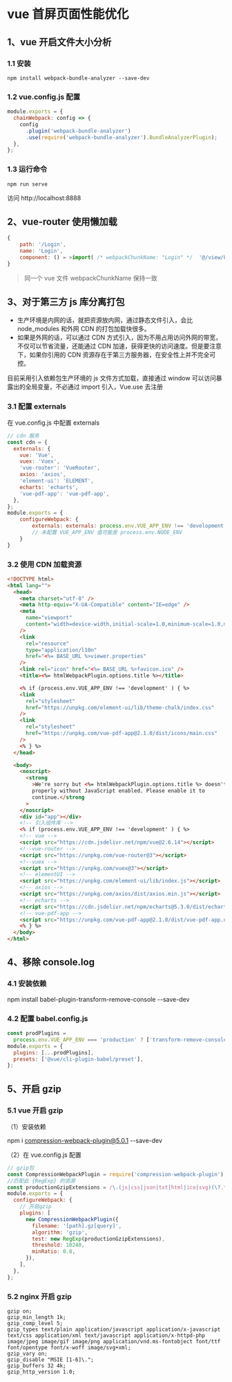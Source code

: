 # vue 首屏页面性能优化

## 1、vue 开启文件大小分析

### 1.1 安装

```
npm install webpack-bundle-analyzer --save-dev
```

### 1.2 vue.config.js 配置

```js
module.exports = {
  chainWebpack: config => {
    config
      .plugin('webpack-bundle-analyzer')
      .use(require('webpack-bundle-analyzer').BundleAnalyzerPlugin);
  },
};
```

### 1.3 运行命令

```
npm run serve
```

访问 http://localhost:8888

## 2、vue-router 使用懒加载

```js
{
    path: '/Login',
    name: 'Login',
    component: () = >import( /* webpackChunkName: "Login" */  '@/view/Login')
}
```

> 同一个 vue 文件 webpackChunkName 保持一致

## 3、对于第三方 js 库分离打包

- 生产环境是内网的话，就把资源放内网，通过静态文件引入，会比 node_modules 和外网 CDN 的打包加载快很多。
- 如果是外网的话，可以通过 CDN 方式引入，因为不用占用访问外网的带宽，不仅可以节省流量，还能通过 CDN 加速，获得更快的访问速度。但是要注意下，如果你引用的 CDN 资源存在于第三方服务器，在安全性上并不完全可控。

目前采用引入依赖包生产环境的 js 文件方式加载，直接通过 window 可以访问暴露出的全局变量，不必通过 import 引入，Vue.use 去注册

### 3.1 配置 externals

在 vue.config.js 中配置 externals

```js
// cdn 服务
const cdn = {
  externals: {
    vue: 'Vue',
    vuex: 'Vuex',
    'vue-router': 'VueRouter',
    axios: 'axios',
    'element-ui': 'ELEMENT',
    echarts: 'echarts',
    'vue-pdf-app': 'vue-pdf-app',
  },
};
module.exports = {
    configureWebpack: {
        externals: externals: process.env.VUE_APP_ENV !== 'development' ? cdn.externals : {}, // 非开发环境
        // 未配置 VUE_APP_ENV 值可能是 process.env.NODE_ENV
    }
}
```

### 3.2 使用 CDN 加载资源

```html
<!DOCTYPE html>
<html lang="">
  <head>
    <meta charset="utf-8" />
    <meta http-equiv="X-UA-Compatible" content="IE=edge" />
    <meta
      name="viewport"
      content="width=device-width,initial-scale=1.0,minimum-scale=1.0,maximum-scale=1.0,user-scalable=no"
    />
    <link
      rel="resource"
      type="application/l10n"
      href="<%= BASE_URL %>viewer.properties"
    />
    <link rel="icon" href="<%= BASE_URL %>favicon.ico" />
    <title><%= htmlWebpackPlugin.options.title %></title>

    <% if (process.env.VUE_APP_ENV !== 'development' ) { %>
    <link
      rel="stylesheet"
      href="https://unpkg.com/element-ui/lib/theme-chalk/index.css"
    />
    <link
      rel="stylesheet"
      href="https://unpkg.com/vue-pdf-app@2.1.0/dist/icons/main.css"
    />
    <% } %>
  </head>

  <body>
    <noscript>
      <strong
        >We're sorry but <%= htmlWebpackPlugin.options.title %> doesn't work
        properly without JavaScript enabled. Please enable it to
        continue.</strong
      >
    </noscript>
    <div id="app"></div>
    <!-- 引入组件库 -->
    <% if (process.env.VUE_APP_ENV !== 'development' ) { %>
    <!-- vue -->
    <script src="https://cdn.jsdelivr.net/npm/vue@2.6.14"></script>
    <!--vue-router -->
    <script src="https://unpkg.com/vue-router@3"></script>
    <!--vuex -->
    <script src="https://unpkg.com/vuex@3"></script>
    <!-- elementUI -->
    <script src="https://unpkg.com/element-ui/lib/index.js"></script>
    <!-- axios -->
    <script src="https://unpkg.com/axios/dist/axios.min.js"></script>
    <!-- echarts -->
    <script src="https://cdn.jsdelivr.net/npm/echarts@5.3.0/dist/echarts.min.js"></script>
    <!-- vue-pdf-app -->
    <script src="https://unpkg.com/vue-pdf-app@2.1.0/dist/vue-pdf-app.umd.min.js"></script>
    <% } %>
  </body>
</html>
```

## 4、移除 console.log

### 4.1 安装依赖

npm install babel-plugin-transform-remove-console --save-dev

### 4.2 配置 babel.config.js

```js
const prodPlugins =
  process.env.VUE_APP_ENV === 'production' ? ['transform-remove-console'] : [];
module.exports = {
  plugins: [...prodPlugins],
  presets: ['@vue/cli-plugin-babel/preset'],
};
```

## 5、开启 gzip

### 5.1 vue 开启 gzip

（1）安装依赖

npm i compression-webpack-plugin@5.0.1 --save-dev

（2）在 vue.config.js 配置

```js
// gzip包
const CompressionWebpackPlugin = require('compression-webpack-plugin');
//匹配此 {RegExp} 的资源
const productionGzipExtensions = /\.(js|css|json|txt|html|ico|svg)(\?.*)?$/i;
module.exports = {
  configureWebpack: {
    // 开启gzip
    plugins: [
      new CompressionWebpackPlugin({
        filename: '[path].gz[query]',
        algorithm: 'gzip',
        test: new RegExp(productionGzipExtensions),
        threshold: 10240,
        minRatio: 0.8,
      }),
    ],
  },
};
```

### 5.2 nginx 开启 gzip

```
gzip on;
gzip_min_length 1k;
gzip_comp_level 5;
gzip_types text/plain application/javascript application/x-javascript text/css application/xml text/javascript application/x-httpd-php image/jpeg image/gif image/png application/vnd.ms-fontobject font/ttf font/opentype font/x-woff image/svg+xml;
gzip_vary on;
gzip_disable "MSIE [1-6]\.";   
gzip_buffers 32 4k;
gzip_http_version 1.0;
```